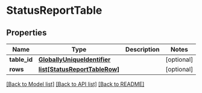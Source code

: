# StatusReportTable

## Properties
Name | Type | Description | Notes
------------ | ------------- | ------------- | -------------
**table_id** | [**GloballyUniqueIdentifier**](GloballyUniqueIdentifier.md) |  | [optional] 
**rows** | [**list[StatusReportTableRow]**](StatusReportTableRow.md) |  | [optional] 

[[Back to Model list]](../README.md#documentation-for-models) [[Back to API list]](../README.md#documentation-for-api-endpoints) [[Back to README]](../README.md)


